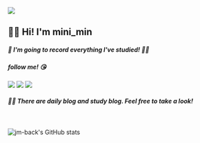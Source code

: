 <img src="https://capsule-render.vercel.app/api?type=Cylinder&color=E6E6FA&height=100&section=header&text=Hello, I'm jeong min Baek. 🐣&animation=fadeIn&fontSize=40&fontColor=FFFFFF&fontAlignY=55" />


## 👋🏻 Hi! I'm mini_min   

##### 💜 I'm going to record everything I've studied! ✍🏻 
##### follow me! 😘 

  

<a href="https://backshren20.tistory.com/" target="_blank"><img src="https://img.shields.io/badge/tistory BLOG-6A5ACD?style=flat&logo=tistory&logoColor=FFFFFF"/></a>
<a href="https://blog.naver.com/backshren20" target="_blank"><img src="https://img.shields.io/badge/naver BLOG-daily BLOG?style=flat&logo=naver&logoColor=FFFFFF"/></a>
<img src="https://img.shields.io/badge/backshren20@gmail.com-FF4500?style=flat&logo=gmail&logoColor=FFFFFF"/>


##### 💪🏻 There are daily blog and study blog. Feel free to take a look!

<br>

<div float="left">
  
![jm-back's GitHub stats](https://github-readme-stats-eight-fawn.vercel.app/api?username=jm-back&text_bold=false&theme=buefy&show_icons=true)

</div>
